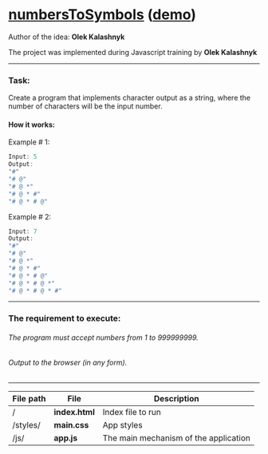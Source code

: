 [numbersToSymbols](https://github.com/oleksiykalashnyk/taskForJS-numbersToSymbols)  ([demo](https://oleksiykalashnyk.github.io/taskForJS-numbersToSymbols/))
========================

Author of the idea: 
**Olek Kalashnyk**


The project was implemented during Javascript training by 
**Olek Kalashnyk**

-------------------------------
### Task:
Create a program that implements character output as a string, where the number of characters will be the input number.

#### How it works:
Example # 1:
```javascript
Input: 5
Output: 
"#"
"# @"
"# @ *"
"# @ * #"
"# @ * # @"
```
Example # 2:
```javascript
Input: 7
Output: 
"#"
"# @"
"# @ *"
"# @ * #"
"# @ * # @"
"# @ * # @ *"
"# @ * # @ * #"

```

------------------------------

### The requirement to execute:
###### The program must accept numbers from 1 to 999999999.
###### Output to the browser (in any form).

-------------------------------

File path | File  | Description
----------|-------|-----------------
/              |**index.html** |         Index file to run
/styles/       |**main.css** |          App styles
/js/           |**app.js**|         The main mechanism of the application
